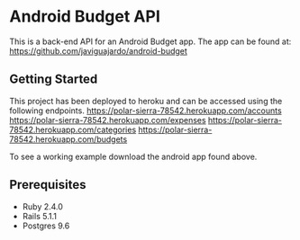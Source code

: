 # Android Budget API
This is a back-end API for an Android Budget app.
The app can be found at: https://github.com/javiguajardo/android-budget 

## Getting Started
This project has been deployed to heroku and can be accessed using the following endpoints.
https://polar-sierra-78542.herokuapp.com/accounts
https://polar-sierra-78542.herokuapp.com/expenses
https://polar-sierra-78542.herokuapp.com/categories
https://polar-sierra-78542.herokuapp.com/budgets

To see a working example download the android app found above.

## Prerequisites
* Ruby 2.4.0
* Rails 5.1.1
* Postgres 9.6
